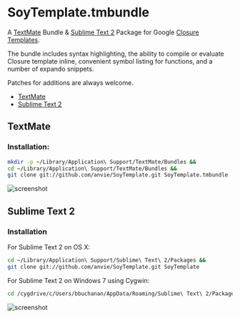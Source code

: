 # SoyTemplate.tmbundle

A [TextMate](http://macromates.com/) Bundle & [Sublime Text 2](http://www.sublimetext.com/2) Package for Google [Closure Templates](http://code.google.com/closure/templates/).

The bundle includes syntax highlighting, the ability to compile or evaluate Closure template inline, convenient symbol listing for functions, and a number of expando snippets.

Patches for additions are always welcome.

* [TextMate](#textmate)
* [Sublime Text 2](#sublimetext2)

<a name="textmate"></a>
## TextMate

### Installation:

```sh
mkdir -p ~/Library/Application\ Support/TextMate/Bundles &&
cd ~/Library/Application\ Support/TextMate/Bundles &&
git clone git://github.com/anvie/SoyTemplate.git SoyTemplate.tmbundle
```

![screenshot](http://i.imgur.com/izcB5.png)

<a name="sublimetext2"></a>
## Sublime Text 2

### Installation

For Sublime Text 2 on OS X:

```sh
cd ~/Library/Application\ Support/Sublime\ Text\ 2/Packages &&
git clone git://github.com/anvie/SoyTemplate.git SoyTemplate
```

For Sublime Text 2 on Windows 7 using Cygwin:

```sh
cd /cygdrive/c/Users/bbuchanan/AppData/Roaming/Sublime\ Text\ 2/Packages/ && git clone git://github.com/anvie/SoyTemplate.git SoyTemplate
```


![screenshot](http://i.imgur.com/Kss0o.png)
